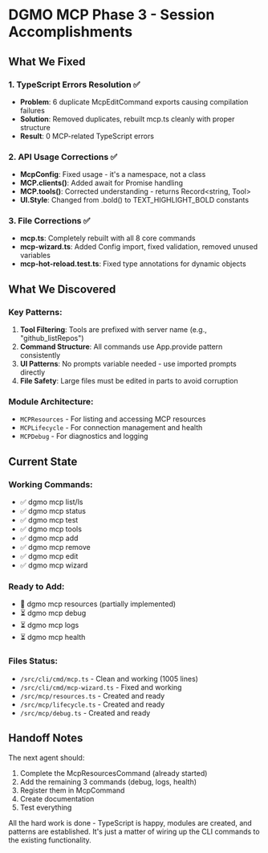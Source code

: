 # DGMO MCP Phase 3 - Session Accomplishments

## What We Fixed

### 1. TypeScript Errors Resolution ✅
- **Problem**: 6 duplicate McpEditCommand exports causing compilation failures
- **Solution**: Removed duplicates, rebuilt mcp.ts cleanly with proper structure
- **Result**: 0 MCP-related TypeScript errors

### 2. API Usage Corrections ✅
- **McpConfig**: Fixed usage - it's a namespace, not a class
- **MCP.clients()**: Added await for Promise handling
- **MCP.tools()**: Corrected understanding - returns Record<string, Tool>
- **UI.Style**: Changed from .bold() to TEXT_HIGHLIGHT_BOLD constants

### 3. File Corrections ✅
- **mcp.ts**: Completely rebuilt with all 8 core commands
- **mcp-wizard.ts**: Added Config import, fixed validation, removed unused variables
- **mcp-hot-reload.test.ts**: Fixed type annotations for dynamic objects

## What We Discovered

### Key Patterns:
1. **Tool Filtering**: Tools are prefixed with server name (e.g., "github_listRepos")
2. **Command Structure**: All commands use App.provide pattern consistently
3. **UI Patterns**: No prompts variable needed - use imported prompts directly
4. **File Safety**: Large files must be edited in parts to avoid corruption

### Module Architecture:
- `MCPResources` - For listing and accessing MCP resources
- `MCPLifecycle` - For connection management and health
- `MCPDebug` - For diagnostics and logging

## Current State

### Working Commands:
- ✅ dgmo mcp list/ls
- ✅ dgmo mcp status
- ✅ dgmo mcp test
- ✅ dgmo mcp tools
- ✅ dgmo mcp add
- ✅ dgmo mcp remove
- ✅ dgmo mcp edit
- ✅ dgmo mcp wizard

### Ready to Add:
- 🔄 dgmo mcp resources (partially implemented)
- ⏳ dgmo mcp debug
- ⏳ dgmo mcp logs
- ⏳ dgmo mcp health

### Files Status:
- `/src/cli/cmd/mcp.ts` - Clean and working (1005 lines)
- `/src/cli/cmd/mcp-wizard.ts` - Fixed and working
- `/src/mcp/resources.ts` - Created and ready
- `/src/mcp/lifecycle.ts` - Created and ready
- `/src/mcp/debug.ts` - Created and ready

## Handoff Notes

The next agent should:
1. Complete the McpResourcesCommand (already started)
2. Add the remaining 3 commands (debug, logs, health)
3. Register them in McpCommand
4. Create documentation
5. Test everything

All the hard work is done - TypeScript is happy, modules are created, and patterns are established. It's just a matter of wiring up the CLI commands to the existing functionality.